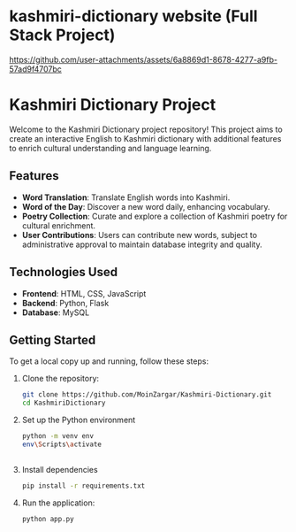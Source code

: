 # kashmiri-dictionary website (Full Stack Project)
https://github.com/user-attachments/assets/6a8869d1-8678-4277-a9fb-57ad9f4707bc

# Kashmiri Dictionary Project

Welcome to the Kashmiri Dictionary project repository! This project aims to create an interactive English to Kashmiri dictionary with additional features to enrich cultural understanding and language learning.

## Features

- **Word Translation**: Translate English words into Kashmiri.
- **Word of the Day**: Discover a new word daily, enhancing vocabulary.
- **Poetry Collection**: Curate and explore a collection of Kashmiri poetry for cultural enrichment.
- **User Contributions**: Users can contribute new words, subject to administrative approval to maintain database integrity and quality.

## Technologies Used

- **Frontend**: HTML, CSS, JavaScript
- **Backend**: Python, Flask
- **Database**: MySQL 

## Getting Started

To get a local copy up and running, follow these steps:

1. Clone the repository:
   ```bash
   git clone https://github.com/MoinZargar/Kashmiri-Dictionary.git
   cd KashmiriDictionary
2. Set up the Python environment 
    ```bash
    python -m venv env
    env\Scripts\activate
  
3. Install dependencies
     ```bash
    pip install -r requirements.txt

4. Run the application:
    ```bash
    python app.py



